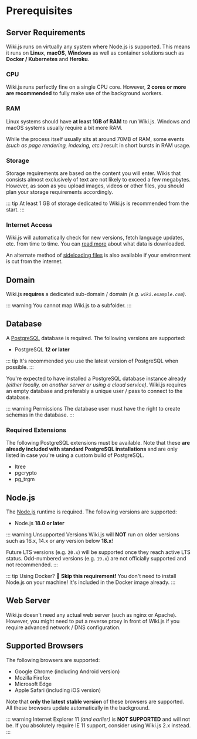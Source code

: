 # Prerequisites

## Server Requirements

Wiki.js runs on virtually any system where Node.js is supported.
This means it runs on **Linux**, **macOS**, **Windows** as well as container solutions such as **Docker / Kubernetes** and **Heroku**.

### CPU
Wiki.js runs perfectly fine on a single CPU core. However, **2 cores or more are recommended** to fully make use of the background workers.

### RAM
Linux systems should have **at least 1GB of RAM** to run Wiki.js. Windows and macOS systems usually require a bit more RAM.

While the process itself usually sits at around 70MB of RAM, some events *(such as page rendering, indexing, etc.)* result in short bursts in RAM usage.

### Storage
Storage requirements are based on the content you will enter. Wikis that consists almost exclusively of text are not likely to exceed a few megabytes. However, as soon as you upload images, videos or other files, you should plan your storage requirements accordingly.

::: tip
At least 1 GB of storage dedicated to Wiki.js is recommended from the start.
:::

### Internet Access
Wiki.js will automatically check for new versions, fetch language updates, etc. from time to time. You can [read more](/docs/) about what data is downloaded.

An alternate method of [sideloading files](/docs/) is also available if your environment is cut from the internet.

## Domain

Wiki.js **requires** a dedicated sub-domain / domain *(e.g. `wiki.example.com`)*.

::: warning
You cannot map Wiki.js to a subfolder.
:::

## Database

A [PostgreSQL](https://www.postgresql.org/download/) database is required. The following versions are supported:

- PostgreSQL **12 or later**

::: tip
It's recommended you use the latest version of PostgreSQL when possible.
:::

You're expected to have installed a PostgreSQL database instance already *(either locally, on another server or using a cloud service)*. Wiki.js requires an empty database and preferably a unique user / pass to connect to the database.

::: warning Permissions
The database user must have the right to create schemas in the database.
:::

### Required Extensions

The following PostgreSQL extensions must be available. Note that these **are already included with standard PostgreSQL installations** and are only listed in case you're using a custom build of PostgreSQL.

- ltree
- pgcrypto
- pg_trgm

## Node.js

The [Node.js](https://nodejs.org/) runtime is required. The following versions are supported:

- Node.js **18.0 or later**

::: warning Unsupported Versions
Wiki.js will **NOT** run on older versions such as 16.x, 14.x or any version below **18.x**!

Future LTS versions (e.g. `20.x`) will be supported once they reach active LTS status.
Odd-numbered versions (e.g. `19.x`) are not officially supported and not recommended.
:::

::: tip Using Docker? :whale:
**Skip this requirement!** You don't need to install Node.js on your machine! It's included in the Docker image already.
:::

## Web Server

Wiki.js doesn't need any actual web server (such as nginx or Apache). However, you might need to put a reverse proxy in front of Wiki.js if you require advanced network / DNS configuration.

## Supported Browsers

The following browsers are supported:

- Google Chrome (including Android version)
- Mozilla Firefox
- Microsoft Edge
- Apple Safari (including iOS version)

Note that **only the latest stable version** of these browsers are supported. All these browsers update automatically in the background.

::: warning
Internet Explorer 11 *(and earlier)* is **NOT SUPPORTED** and will not be. If you absolutely require IE 11 support, consider using Wiki.js 2.x instead.
:::
